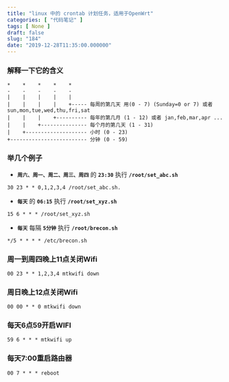```yaml
---
title: "linux 中的 crontab 计划任务，适用于OpenWrt"
categories: [ "代码笔记" ]
tags: [ None ]
draft: false
slug: "184"
date: "2019-12-28T11:35:00.000000"
---
```


### 解释一下它的含义

```
*    *    *    *    *
-    -    -    -    -
|    |    |    |    |
|    |    |    |    +----- 每周的第几天 用(0 - 7) (Sunday=0 or 7) 或者 sun,mon,tue,wed,thu,fri,sat
|    |    |    +---------- 每年的第几月 (1 - 12) 或者 jan,feb,mar,apr ...
|    |    +--------------- 每个月的第几天 (1 - 31)
|    +-------------------- 小时 (0 - 23)
+------------------------- 分钟 (0 - 59)
```

### 举几个例子

- **`周六、周一、周二、周三、周四`** 的 **`23:30`** 执行 **`/root/set_abc.sh`**
```
30 23 * * 0,1,2,3,4 /root/set_abc.sh.
```
- **`每天`** 的 **`06:15`** 执行 **`/root/set_xyz.sh`**
```
15 6 * * * /root/set_xyz.sh
```
- **`每天`** 每隔 **`5分钟`** 执行 **`/root/brecon.sh`**
```
*/5 * * * * /etc/brecon.sh
```

### 周一到周四晚上11点关闭Wifi
```
00 23 * * 1,2,3,4 mtkwifi down
```

### 周日晚上12点关闭Wifi
```
00 00 * * 0 mtkwifi down
```
### 每天6点59开启WIFI
```
59 6 * * * mtkwifi up
```
### 每天7:00重启路由器
```
00 7 * * * reboot
```


